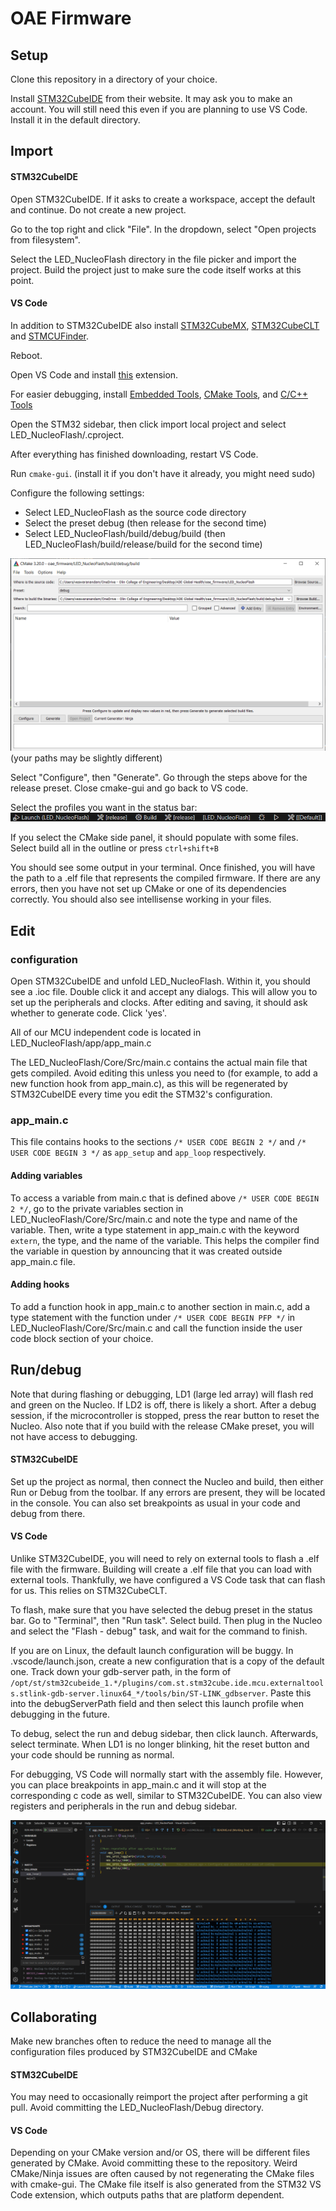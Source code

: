 # OAE Firmware

## Setup

Clone this repository in a directory of your choice.

Install [STM32CubeIDE](https://www.st.com/en/development-tools/stm32cubeide.html) from their website. 
It may ask you to make an account. You will still need this even if you are planning to use VS Code. Install it in the default directory.

## Import

#### STM32CubeIDE

Open STM32CubeIDE. If it asks to create a workspace, accept the default and continue. Do not create a new project.

Go to the top right and click "File". In the dropdown, select "Open projects from filesystem".

Select the LED_NucleoFlash directory in the file picker and import the project. Build the project just to make sure the code itself works at this point.

#### VS Code

In addition to STM32CubeIDE also install [STM32CubeMX](https://www.st.com/en/development-tools/stm32cubemx.html), [STM32CubeCLT](https://www.st.com/en/development-tools/stm32cubeclt.html) and [STMCUFinder](https://www.st.com/en/development-tools/st-mcu-finder-pc.html).

Reboot.

Open VS Code and install [this](https://marketplace.visualstudio.com/items?itemName=stmicroelectronics.stm32-vscode-extension) extension.

For easier debugging, install [Embedded Tools](https://marketplace.visualstudio.com/items?itemName=ms-vscode.vscode-embedded-tools), [CMake Tools](https://marketplace.visualstudio.com/items?itemName=ms-vscode.cmake-tools), and [C/C++ Tools](https://marketplace.visualstudio.com/items?itemName=ms-vscode.cpptools)

Open the STM32 sidebar, then click import local project and select LED_NucleoFlash/.cproject.

After everything has finished downloading, restart VS Code.

Run `cmake-gui`. (install it if you don't have it already, you might need sudo)

Configure the following settings:

- Select LED_NucleoFlash as the source code directory
- Select the preset debug (then release for the second time)
- Select LED_NucleoFlash/build/debug/build (then LED_NucleoFlash/build/release/build for the second time)

![Image of example cmake-gui configuration](cmake-gui.png)
(your paths may be slightly different)

Select "Configure", then "Generate". Go through the steps above for the release preset. Close cmake-gui and go back to VS code.

Select the profiles you want in the status bar:
![Image of VS Code status bar](vscode-toolbar.png)

If you select the CMake side panel, it should populate with some files. Select build all in the outline or press `ctrl+shift+B`

You should see some output in your terminal. Once finished, you will have the path to a .elf file that represents the compiled firmware. If there are any errors, then you have not set up CMake or one of its dependencies correctly. You should also see intellisense working in your files.

## Edit

### configuration

Open STM32CubeIDE and unfold LED_NucleoFlash.
Within it, you should see a .ioc file. Double click it and accept any dialogs. This will allow you to set up the peripherals and clocks. After editing and saving, it should ask whether to generate code. Click 'yes'.

All of our MCU independent code is located in LED_NucleoFlash/app/app_main.c

The LED_NucleoFlash/Core/Src/main.c contains the actual main file that gets compiled. Avoid editing this unless you need to (for example, to add a new function hook from app_main.c), as this will be regenerated by STM32CubeIDE every time you edit the STM32's configuration.

### app_main.c

This file contains hooks to the sections `/* USER CODE BEGIN 2 */` and `/* USER CODE BEGIN 3 */` as `app_setup` and `app_loop` respectively.

#### Adding variables

To access a variable from main.c that is defined above `/* USER CODE BEGIN 2 */`, go to the private variables section in LED_NucleoFlash/Core/Src/main.c and note the type and name of the variable. Then, write a type statement in app_main.c with the keyword `extern`, the type, and the name of the variable. This helps the compiler find the variable in question by announcing that it was created outside app_main.c file.

#### Adding hooks

To add a function hook in app_main.c to another section in main.c, add a type statement with the function under `/* USER CODE BEGIN PFP */` in LED_NucleoFlash/Core/Src/main.c and call the function inside the user code block section of your choice.

## Run/debug

Note that during flashing or debugging, LD1 (large led array) will flash red and green on the Nucleo. If LD2 is off, there is likely a short. After a debug session, if the microcontroller is stopped, press the rear button to reset the Nucleo. Also note that if you build with the release CMake preset, you will not have access to debugging.

#### STM32CubeIDE
Set up the project as normal, then connect the Nucleo and build, then either Run or Debug from the toolbar. If any errors are present, they will be located in the console. You can also set breakpoints as usual in your code and debug from there.

#### VS Code
Unlike STM32CubeIDE, you will need to rely on external tools to flash a .elf file with the firmware. Building will create a .elf file that you can load with external tools. Thankfully, we have configured a VS Code task that can flash for us. This relies on STM32CubeCLT.

To flash, make sure that you have selected the debug preset in the status bar. Go to "Terminal", then "Run task". Select build. Then plug in the Nucleo and select the "Flash - debug" task, and wait for the command to finish. 

If you are on Linux, the default launch configuration will be buggy.
In .vscode/launch.json, create a new configuration that is a copy of the default one. Track down your gdb-server path, in the form of `/opt/st/stm32cubeide_1.*/plugins/com.st.stm32cube.ide.mcu.externaltools.stlink-gdb-server.linux64_*/tools/bin/ST-LINK_gdbserver`. Paste this into the debugServerPath field and then select this launch profile when debugging in the future.

To debug, select the run and debug sidebar, then click launch. Afterwards, select terminate. When LD1 is no longer blinking, hit the reset button and your code should be running as normal.

For debugging, VS Code will normally start with the assembly file. However, you can place breakpoints in app_main.c and it will stop at the corresponding c code as well, similar to STM32CubeIDE. You can also view registers and peripherals in the run and debug sidebar.

![Image of VS Code debugging](vscode-debugging.png)

## Collaborating

Make new branches often to reduce the need to manage all the configuration files produced by STM32CubeIDE and CMake

#### STM32CubeIDE
You may need to occasionally reimport the project after performing a git pull. Avoid committing the LED_NucleoFlash/Debug directory.

#### VS Code
Depending on your CMake version and/or OS, there will be different files generated by CMake. Avoid committing these to the repository. Weird CMake/Ninja issues are often caused by not regenerating the CMake files with cmake-gui. The CMake file itself is also generated from the STM32 VS Code extension, which outputs paths that are platform dependent.